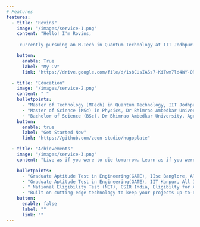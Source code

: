 ```yaml
---
# Features
features:
  - title: "Rovins"
    image: "/images/service-1.png"
    content: "Hello! I'm Rovins,
    
     currently pursuing an M.Tech in Quantum Technology at IIT Jodhpur. My academic and research journey is dedicated to the synthesis and characterization of 2D quantum materials, particularly for their innovative applications in sensor technology. I am deeply fascinated by the potential of these materials to revolutionize areas such as gas sensing and photodetection. My work involves cutting-edge research in nanofabrication and the use of Density Functional Theory (DFT) for insightful material analysis. Additionally, I am passionate about integrating machine learning techniques to enhance the design and functionality of quantum materials. Through my studies and research, I strive to push the boundaries of technology and contribute to advancements that can have a profound impact on sensor applications and beyond. Feel free to explore my portfolio and connect with me to discuss exciting developments in quantum materials and sensor technologies!"

    button:
      enable: True
      label: "My CV"
      link: "https://drive.google.com/file/d/1sbCUsIASs7-KiTwm7ld4WY-ORUE_ENiB/view?usp=sharing"

  - title: "Education"
    image: "/images/service-2.png"
    content: " "
    bulletpoints:
      - "Master of Technology (MTech) in Quantum Technology, IIT Jodhpur, India (Present)"
      - "Master of Science (MSc) in Physics, Dr Bhimrao Ambedkar University, Agra, UP, India"
      - "Bachelor of Science (BSc), Dr Bhimrao Ambedkar University, Agra, UP, India"
    button:
      enable: true
      label: "Get Started Now"
      link: "https://github.com/zeon-studio/hugoplate"

  - title: "Achievements"
    image: "/images/service-3.png"
    content: "Live as if you were to die tomorrow. Learn as if you were to live forever.        — Mahatma Gandhi"

    bulletpoints:
      - "Graduate Aptitude Test in Engineering(GATE), IIsc Banglore, All India Rank - 1132, 2024"
      - "Graduate Aptitude Test in Engineering(GATE), IIT Kanpur, All India Rank - 591, 2023"
      - " National Eligibility Test (NET), CSIR India, Eligibilty for Assistant Professor , All India Rank- 37, 2023"
      - "Built on cutting-edge technology to keep your projects up-to-date with the latest web standards."
    button:
      enable: false
      label: ""
      link: ""
---
```


